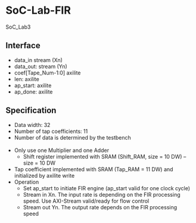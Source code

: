 # SoC-Lab-FIR
SoC_Lab3

## Interface
- data_in stream (Xn)
- data_out: stream (Yn)
- coef[Tape_Num-1:0] axilite
- len: axilite 
- ap_start: axilite 
- ap_done: axilite

## Specification
* Data width: 32
* Number of tap coefficients: 11
* Number of data is determined by the testbench <br><br>
* Only use one Multiplier and one Adder
  *  Shift register implemented with SRAM (Shift_RAM, size = 10 DW) – size = 10 DW
* Tap coefficient implemented with SRAM (Tap_RAM = 11 DW) and initialized by axilite write
* Operation
  * Set ap_start to initiate FIR engine (ap_start valid for one clock cycle)
  * Stream in Xn. The input rate is depending on the FIR processing speed. Use AXI-Stream valid/ready for flow control
  * Stream out Yn. The output rate depends on the FIR processing speed

